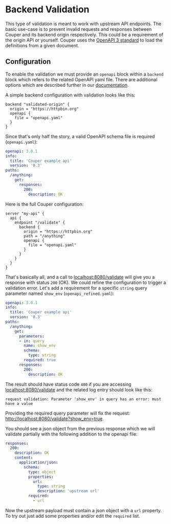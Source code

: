 # Backend Validation

This type of validation is meant to work with upstream API endpoints. The basic use-case is to prevent invalid requests
and responses between Couper and its backend origin respectively. This could be a requirement of the origin API or yourself.
Couper uses the [OpenAPI 3 standard](https://www.openapis.org/) to load the definitions from a given document.

## Configuration

To enable the validation we must provide an `openapi` block within a `backend` block which refers to the related OpenAPI yaml file.
There are additional options which are described further in our [documentation](https://github.com/avenga/couper/tree/master/docs#openapi_block).

A simple backend configuration with validation looks like this:

```hcl
backend "validated-origin" {
  origin = "https://httpbin.org"
  openapi {
    file = "openapi.yaml"
  }
}
```

Since that's only half the story, a valid OpenAPI schema file is required (`openapi.yaml`):

```yaml
openapi: 3.0.1
info:
  title: 'Couper example api'
  version: '0.3'
paths:
  /anything:
    get:
      responses:
        200:
          description: OK
```

Here is the full Couper configuration:

```hcl
server "my-api" {
  api {
    endpoint "/validate" {
      backend {
        origin = "https://httpbin.org"
        path = "/anything"
        openapi {
          file = "openapi.yaml"
        }
      }
    }
  }
}
```

That's basically all, and a call to [localhost:8080/validate](http://localhost:8080/validate) will give you a response with status `200` (OK).
We could refine the configuration to trigger a validation error. Let's add a requirement for
a specific `string` query parameter named `show_env` (`openapi_refined.yaml`): 

```yaml
openapi: 3.0.1
info:
  title: 'Couper example api'
  version: '0.3'
paths:
  /anything:
    get:
      parameters:
      - in: query
        name: show_env
        schema:
          type: string
        required: true
      responses:
        200:
          description: OK
```

The result should have status code `400` if you are accessing [localhost:8080/validate](http://localhost:8080/validate) and the related log
entry should look like this:

```
request validation: Parameter 'show_env' in query has an error: must have a value
```

Providing the required query parameter will fix the request: [http://localhost:8080/validate?show_env=true](http://localhost:8080/validate?show_env=true).

You should see a json object from the previous response which we will validate partially with the following addition to the openapi file:

```yaml
responses:
  200:
    description: OK
    content:
      application/json:
        schema:
          type: object
          properties:
            url:
              type: string
              description: 'upstream url'
          required:
            - url
```

Now the upstream payload must contain a json object with a `url` property. To try out just add some properties and/or edit the `required` list.

